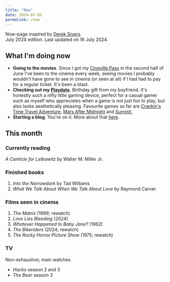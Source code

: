 ```yaml
---
title: "Now"
date: 2024-07-03
permalink: /now
---
```


Now-page inspired by <a href="https://sive.rs/nowff" target="_blank">Derek Sivers</a>. 
<br />July 2024 edition. Last updated on 16 July 2024.

## What I'm doing now

- **Going to the movies**. Since I got my <a href="https://cinevillepass.be/en-BE" target="_blank">Cineville Pass</a> in the second half of June  I've been to the cinema every week, seeing movies I probably wouldn't have gone to see in cinema (or seen at all) if I had had to pay for a regular ticket. It's been a blast.
- **Checking out my <a href="https://play.date/" target="_blank">Playdate</a>**. Birthday gift from my boyfriend. It's honestly such a nifty little gaming device, perfect for a casual gamer such as myself who appreciates when a game is not just fun to play, but also looks aesthetically pleasing. Favourite games so far are <a href="https://play.date/games/crankin/" target="_blank">Crankin's Time Travel Adventure</a>, <a href="https://play.date/games/mars-after-midnight/" target="_blank">Mars After Midnight</a> and <a href="https://play.date/games/summit/" target="_blank">Summit</a>,
- **Starting a blog**. You're on it. More about that [here](/about.md).

## This month
### Currently reading
_A Canticle for Leibowitz_ by Walter M. Miller Jr.

### Finished books
1. _Into the Narrowdark_ by Tad Williams
2. _What We Talk About When We Talk About Love_ by Raymond Carver

### Films seen in cinema
1. _The Matrix_ (1999; rewatch)
2. _Love Lies Bleeding_ (2024)
3. _Whatever Happened to Baby Jane?_ (1962)
4. _The Bikeriders_ (2024; rewatch)
5. _The Rocky Horror Picture Show_ (1975; rewatch)

### TV
Non-exhaustive; main watches
- _Hacks_ season 2 and 3
- _The Bear_ season 3
